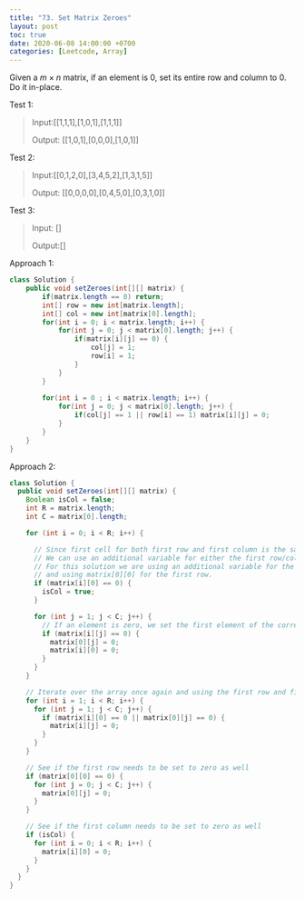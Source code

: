 ```yaml
---
title: "73. Set Matrix Zeroes"
layout: post
toc: true
date: 2020-06-08 14:00:00 +0700
categories: [Leetcode, Array]
---
```




Given a $m \times n$ matrix, if an element is 0, set its entire row and column to 0. Do it in-place.



Test 1:

> Input:[[1,1,1],[1,0,1],[1,1,1]]
>
> Output: [[1,0,1],[0,0,0],[1,0,1]]



Test 2:

> Input:[[0,1,2,0],[3,4,5,2],[1,3,1,5]]
>
> Output: [[0,0,0,0],[0,4,5,0],[0,3,1,0]]



Test 3:

> Input: []
>
> Output:[]



Approach 1:

```java
class Solution {
    public void setZeroes(int[][] matrix) {
        if(matrix.length == 0) return;
        int[] row = new int[matrix.length];
        int[] col = new int[matrix[0].length];
        for(int i = 0; i < matrix.length; i++) {
            for(int j = 0; j < matrix[0].length; j++) {
                if(matrix[i][j] == 0) {
                    col[j] = 1;
                    row[i] = 1;
                }
            }
        }
        
        for(int i = 0 ; i < matrix.length; i++) {
            for(int j = 0; j < matrix[0].length; j++) {
                if(col[j] == 1 || row[i] == 1) matrix[i][j] = 0;
            }
        }
    }
}
```



Approach 2:

```java
class Solution {
  public void setZeroes(int[][] matrix) {
    Boolean isCol = false;
    int R = matrix.length;
    int C = matrix[0].length;

    for (int i = 0; i < R; i++) {

      // Since first cell for both first row and first column is the same i.e. matrix[0][0]
      // We can use an additional variable for either the first row/column.
      // For this solution we are using an additional variable for the first column
      // and using matrix[0][0] for the first row.
      if (matrix[i][0] == 0) {
        isCol = true;
      }

      for (int j = 1; j < C; j++) {
        // If an element is zero, we set the first element of the corresponding row and column to 0
        if (matrix[i][j] == 0) {
          matrix[0][j] = 0;
          matrix[i][0] = 0;
        }
      }
    }

    // Iterate over the array once again and using the first row and first column, update the elements.
    for (int i = 1; i < R; i++) {
      for (int j = 1; j < C; j++) {
        if (matrix[i][0] == 0 || matrix[0][j] == 0) {
          matrix[i][j] = 0;
        }
      }
    }

    // See if the first row needs to be set to zero as well
    if (matrix[0][0] == 0) {
      for (int j = 0; j < C; j++) {
        matrix[0][j] = 0;
      }
    }

    // See if the first column needs to be set to zero as well
    if (isCol) {
      for (int i = 0; i < R; i++) {
        matrix[i][0] = 0;
      }
    }
  }
}
```

